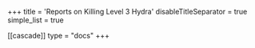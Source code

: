 +++
title = 'Reports on Killing Level 3 Hydra'
disableTitleSeparator = true
simple_list = true

[[cascade]]
  type = "docs"
+++

